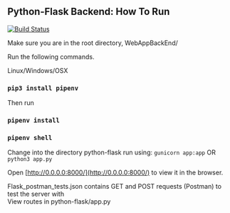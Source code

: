 ## Python-Flask Backend: How To Run
[![Build Status](https://travis-ci.com/kramsey458/WebAppBackEnd.svg?branch=DAT-37)](https://travis-ci.com/kramsey458/WebAppBackEnd)

Make sure you are in the root directory, WebAppBackEnd/  

Run the following commands.  

Linux/Windows/OSX
### `pip3 install pipenv`
Then run
### `pipenv install`
### `pipenv shell`
Change into the directory python-flask
run using: `gunicorn app:app`
OR `python3 app.py`

Open [http://0.0.0.0:8000/](http://0.0.0.0:8000/) to view it in the browser. 

Flask_postman_tests.json contains GET and POST requests (Postman) to test the server with  
View routes in python-flask/app.py
